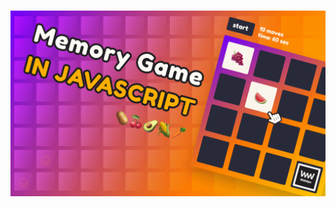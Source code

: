 <h1 align="center">
    <img src="memory-game-javascript.png" alt="Memory game created in JavaScript" />
</h1>